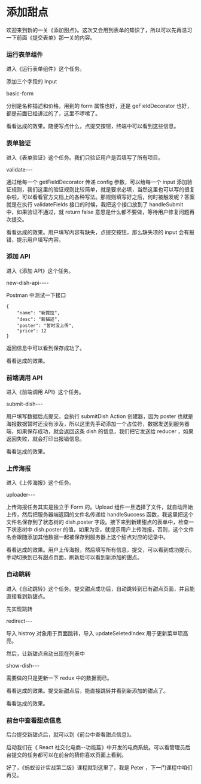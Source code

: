 # 添加甜点

欢迎来到新的一关《添加甜点》。这次又会用到表单的知识了，所以可以先再温习一下前面《提交表单》那一关的内容。

### 运行表单组件

进入《运行表单组件》这个任务。

添加三个字段的 Input

basic-form

分别是名称描述和价格，用到的 form 属性也好，还是 geFieldDecorator 也好，都是前面已经讲过的了，这里不啰嗦了。

看看达成的效果。随便写点什么，点提交按钮，终端中可以看到这些信息。

### 表单验证

进入《表单验证》这个任务。我们只验证用户是否填写了所有项目。

validate---

通过给每一个 getFieldDecorator 传递 config 参数，可以给每一个 input 添加验证规则，我们这里的验证规则比较简单，就是要求必填，当然这里也可以写的很复杂啦，可以看看官方文档上的各种写法。那规则填写好之后，何时被触发呢？答案就是在执行 validateFields 接口的时候，我把这个接口放到了 handleSubmit 中，如果验证不通过，就 return false 意思是什么都不要做，等待用户修复问题再次提交。

看看达成的效果。用户填写内容有缺失，点提交按钮，那么缺失项的 input 会有报错，提示用户填写内容。

### 添加 API

进入《添加 API》这个任务。

new-dish-api----

Postman 中测试一下接口

```
{
	"name": "新提拉",
	"desc": "新描述",
	"poster": "暂时没上传",
	"price": 12
}
```

返回信息中可以看到保存成功了。

看看达成的效果。

### 前端调用 API

进入《前端调用 API》这个任务。


submit-dish---

用户填写数据后点提交，会执行 submitDish Action 创建器，因为 poster 也就是海报数据暂时还没有涉及，所以这里先手动添加一个占位符，数据发送到服务器端，如果保存成功，就会返回这条 dish 的信息，我们把它发送给 reducer ，如果返回失败，就会打印出报错信息。

看看达成的效果。

### 上传海报

进入《上传海报》这个任务。


uploader---

上传海报任务其实是独立于 Form 的。Upload 组件一旦选择了文件，就自动开始上传，然后把服务器端返回的文件名传递给 handleSuccess 函数，我这里把这个文件名保存到了状态树的 dish.poster 字段。接下来到新建甜点的表单中，检查一下状态树中 dish.poster 的值，如果为空，就提示用户上传海报，否则，这个文件名会跟随添加其他数据一起被保存到服务器上这个甜点对应的记录中。

看看达成的效果。用户上传海报，然后填写所有信息，提交，可以看到成功提示。手动切换到已有甜点页面，刷新后可以看到新添加的甜点。

### 自动跳转

进入《自动跳转》这个任务。提交甜点成功后，自动跳转到已有甜点页面，并且能直接看到新甜点。

先实现跳转

redirect---

导入 histroy 对象用于页面跳转，导入 updateSeletedIndex 用于更新菜单项高亮。

然后，让新甜点自动出现在列表中

show-dish---

需要做的只是更新一下 redux 中的数据而已。

看看达成的效果。提交新甜点后，能直接跳转并看到新添加的甜点了。

看看达成的效果。

### 前台中查看甜点信息

后台提交新甜点后，就可以到《前台中查看甜点信息》。

启动我们在《 React 社交化电商--功能篇》中开发的电商系统。可以看管理员后台提交的任务都可以在前台的猜你喜欢页面上看到。

好了，《蚂蚁设计实战第二版》课程就到这里了，我是 Peter ，下一门课程中咱们再见。
